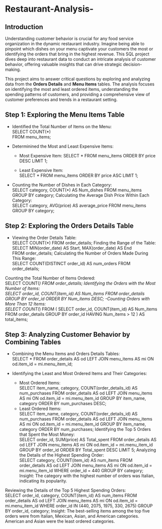 # Restaurant-Analysis-

## Introduction
Understanding customer behavior is crucial for any food service organization in the dynamic restaurant industry. Imagine being able to pinpoint which dishes on your menu captivate your customers the most or identifying the orders that bring in the highest revenue. This SQL project dives deep into restaurant data to conduct an intricate analysis of customer behavior, offering valuable insights that can drive strategic decision-making.

This project aims to answer critical questions by exploring and analyzing data from the **Orders Details** and **Menu Items** tables. The analysis focuses on identifying the most and least ordered items, understanding the spending patterns of customers, and providing a comprehensive view of customer preferences and trends in a restaurant setting.

## Step 1: Exploring the Menu Items Table

- Identified the Total Number of Items on the Menu:<br/>
  SELECT COUNT(*)<br/>
  FROM menu_items;<br/>
  
- Determinined  the Most and Least Expensive Items:<br/>
  - Most Expensive Item:
    SELECT * 
    FROM menu_items
    ORDER BY price DESC
    LIMIT 1;
  
  - Least Expensive Item:<br/>
    SELECT * 
    FROM menu_items
    ORDER BY price ASC
    LIMIT 1;
    
- Counting the Number of Dishes in Each Category:<br/>
  SELECT category, COUNT(*) AS Num_dishes
  FROM menu_items
  GROUP BY category;
Calculating the Average Dish Price Within Each Category:<br/>
  SELECT category, AVG(price) AS average_price
  FROM menu_items
  GROUP BY category;

 ## Step 2: Exploring the Orders Details Table<br/>

- Viewing the Order Details Table:<br/>
  SELECT COUNT(*)
  FROM order_details;
Finding the Range of the Table:
  SELECT MIN(order_date) AS Start, MAX(order_date) AS End<br/>
  FROM order_details;
Calculating the Number of Orders Made During This Range:<br/>
  SELECT COUNT(DISTINCT order_id) AS num_orders
  FROM order_details;
  
Counting the Total Number of Items Ordered:<br/>
  SELECT COUNT(*)
  FROM order_details;
Identifying the Orders with the Most Number of Items:<br/>
  SELECT order_id, COUNT(item_id) AS Num_items
  FROM order_details
  GROUP BY order_id
  ORDER BY Num_items DESC;
-Counting Orders with More Than 12 Items:<br/>
  SELECT COUNT(*)
  FROM (
    SELECT order_id, COUNT(item_id) AS Num_items<br/>
    FROM order_details
    GROUP BY order_id
    HAVING Num_items > 12
  ) AS total_items;

## Step 3: Analyzing Customer Behavior by Combining Tables<br/>

- Combining the Menu Items and Orders Details Tables:<br/>
  SELECT *
  FROM order_details AS od
  LEFT JOIN menu_items AS mi
  ON od.item_id = mi.menu_item_id;
  
- Identifying the Least and Most Ordered Items and Their Categories:<br/>
  - Most Ordered Items:<br/>
    SELECT item_name, category, COUNT(order_details_id) AS num_purchases
    FROM order_details AS od
    LEFT JOIN menu_items AS mi
    ON od.item_id = mi.menu_item_id
    GROUP BY item_name, category
    ORDER BY num_purchases DESC;
  - Least Ordered Items:<br/>
    SELECT item_name, category, COUNT(order_details_id) AS num_purchases
    FROM order_details AS od
    LEFT JOIN menu_items AS mi
    ON od.item_id = mi.menu_item_id
    GROUP BY item_name, category
    ORDER BY num_purchases;
Identifying the Top 5 Orders that Spent the Most Money:<br/>
  SELECT order_id, SUM(price) AS Total_spent
  FROM order_details AS od
  LEFT JOIN menu_items AS mi
  ON od.item_id = mi.menu_item_id
  GROUP BY order_id
  ORDER BY Total_spent DESC
  LIMIT 5;
Analyzing the Details of the Highest Spending Order:<br/>
  SELECT category, COUNT(item_id) AS num_items
  FROM order_details AS od
  LEFT JOIN menu_items AS mi
  ON od.item_id = mi.menu_item_id
  WHERE order_id = 440
  GROUP BY category;
  Insight: The category with the highest number of orders was Italian, indicating its popularity.<br/>

Reviewing the Details of the Top 5 Highest Spending Orders:<br/>
  SELECT order_id, category, COUNT(item_id) AS num_items
  FROM order_details AS od
  LEFT JOIN menu_items AS mi
  ON od.item_id = mi.menu_item_id
  WHERE order_id IN (440, 2075, 1975, 330, 2675)
  GROUP BY order_id, category;
  Insight: The best-selling items among the top five orders were from Italian, Mexican, Asian, and American categories. American and Asian were the least ordered categories.
